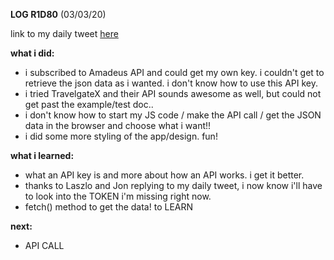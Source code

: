 **LOG R1D80** (03/03/20)

link to my daily tweet [here](https://twitter.com/Nightcoder2/status/1234731973534474240) 

**what i did:**

- i subscribed to Amadeus API and could get my own key. i couldn't get to retrieve the json data as i wanted. i don't know how to use this API key.
- i tried TravelgateX and their API sounds awesome as well, but could not get past the example/test doc..
- i don't know how to start my JS code / make the API call / get the JSON data in the browser and choose what i want!!
- i did some more styling of the app/design. fun!

**what i learned:**

- what an API key is and more about how an API works. i get it better.
- thanks to Laszlo and Jon replying to my daily tweet, i now know i'll have to look into the TOKEN i'm missing right now.
- fetch() method to get the data! to LEARN

**next:**

- API CALL 

